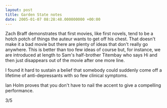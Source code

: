 ```yaml
---
layout: post
title: Garden State notes
date: 2005-01-07 08:28:48.000000000 +00:00
---
```

Zach Braff demonstrates that first movies, like first novels, tend to be a hotch potch of things the auteur wants to get off his chest. That doesn't make it a bad movie but there are plenty of ideas that don't really go anywhere. This is better than too few ideas of course but, for instance, we are introduced at length to Sam's half-brother Titembay who says Hi and then just disappears out of the movie after one more line.

I found it hard to sustain a belief that somebody could suddenly come off a lifetime of anti-depressants with so few clinical symptoms.

Ian Holm proves that you don't have to nail the accent to give a compelling performance.

3/5
